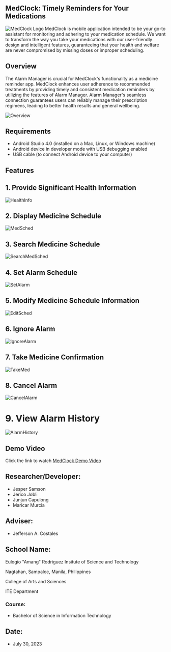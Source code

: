 ## MedClock: Timely Reminders for Your Medications
![MedClock Logo](githubpics/frontpage.jpg)
MedClock is mobile application intended to be your go-to assistant for monitoring and adhering to your medication schedule. We want to transform the way you take your medications with our user-friendly design and intelligent features, guaranteeing that your health and welfare are never compromised by missing doses or improper scheduling.
## Overview
The Alarm Manager is crucial for MedClock's functionality as a medicine reminder app. MedClock enhances user adherence to recommended treatments by providing timely and consistent medication reminders by utilizing the features of Alarm Manager. Alarm Manager's seamless connection guarantees users can reliably manage their prescription regimens, leading to better health results and general wellbeing.

![Overview](githubpics/overview.png)

## Requirements
* Android Studio 4.0 (installed on a Mac, Linux, or Windows machine)
* Android device in developer mode with USB debugging enabled
* USB cable (to connect Android device to your computer)

## Features

## 1. Provide Significant Health Information
   
![HealthInfo](githubpics/healthinfo.png) 

## 2. Display Medicine Schedule

![MedSched](githubpics/meddshedd.png) 

## 3. Search Medicine Schedule

![SearchMedSched](githubpics/searrrcchh.png) 

## 4. Set Alarm Schedule

![SetAlarm](githubpics/setalarmsched.png) 

## 5. Modify Medicine Schedule Information

![EditSched](githubpics/modifyschedinfo.png) 

## 6. Ignore Alarm

![IgnoreAlarm](githubpics/ignooore.png) 

## 7. Take Medicine Confirmation

![TakeMed](githubpics/takemedd.png) 

## 8. Cancel Alarm

![CancelAlarm](githubpics/cancelalarm.png) 

# 9. View Alarm History

![AlarmHistory](githubpics/historyy.png)  

## Demo Video

Click the link to watch [MedClock Demo Video](https://drive.google.com/file/d/1tnmwEH6gnIlj5Rw12Ki8ov2aPq0GWjvI/view?usp=sharing)

## Researcher/Developer:

* Jesper Samson
* Jerico Jobli
* Junjun Capulong
* Maricar Murcia

## Adviser:

*  Jefferson A. Costales

## School Name:

Eulogio "Amang" Rodriguez Insitute of Science and Technology

Nagtahan, Sampaloc, Manila, Philippines

College of Arts and Sciences

ITE Department

### Course:

* Bachelor of Science in Information Technology

## Date:

* July 30, 2023
   
